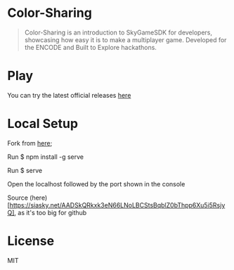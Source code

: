 # Color-Sharing
>Color-Sharing is an introduction to SkyGameSDK for developers, showcasing how easy it is to make a multiplayer game.
>Developed for the ENCODE and Built to Explore hackathons. 

# Play
You can try the latest official releases [here](https://abughadiyah.hns.siasky.net/)

# Local Setup
Fork from [here](https://github.com/figurestudios/SkyGameSDK);

Run $ npm install -g serve

Run $ serve

Open the localhost followed by the port shown in the console

Source (here)[https://siasky.net/AADSkQRkxk3eN66LNoLBCStsBqblZ0bThpp6Xu5i5RsjyQ], as it's too big for github

# License
MIT

